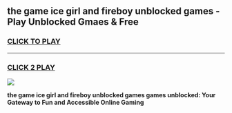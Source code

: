 
## the game ice girl and fireboy unblocked games - Play Unblocked Gmaes & Free
<h3>
<a href="https://news.freeplayer.one?title=the_game_ice_girl_and_fireboy_unblocked_games&ref=23F">CLICK TO PLAY</a></h3>
<hr>

<h3>
<a href="https://news.freeplayer.one?title=the_game_ice_girl_and_fireboy_unblocked_games&ref=23F">CLICK 2 PLAY</a>
  
</h3>

<a href="https://news.freeplayer.one?title=the_game_ice_girl_and_fireboy_unblocked_games&ref=23F/"><img src="https://clearcache.store/games.png"></a>


**the game ice girl and fireboy unblocked games games unblocked: Your Gateway to Fun and Accessible Online Gaming**
